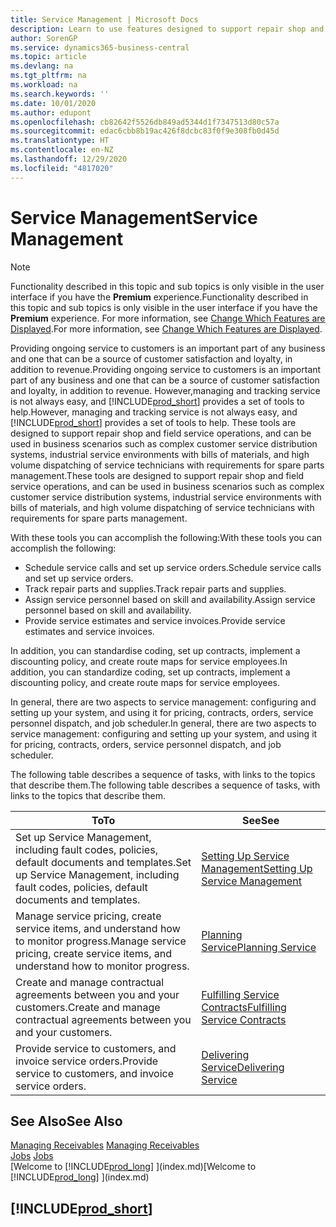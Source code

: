 ```yaml
---
title: Service Management | Microsoft Docs
description: Learn to use features designed to support repair shop and field service operations.
author: SorenGP
ms.service: dynamics365-business-central
ms.topic: article
ms.devlang: na
ms.tgt_pltfrm: na
ms.workload: na
ms.search.keywords: ''
ms.date: 10/01/2020
ms.author: edupont
ms.openlocfilehash: cb82642f5526db849ad5344d1f7347513d80c57a
ms.sourcegitcommit: edac6cbb8b19ac426f8dcbc83f0f9e308fb0d45d
ms.translationtype: HT
ms.contentlocale: en-NZ
ms.lasthandoff: 12/29/2020
ms.locfileid: "4817020"
---
```

# <a name="service-management"></a><span data-ttu-id="5586a-103">Service Management</span><span class="sxs-lookup"><span data-stu-id="5586a-103">Service Management</span></span>
> [!NOTE]
> <span data-ttu-id="5586a-104">Functionality described in this topic and sub topics is only visible in the user interface if you have the **Premium** experience.</span><span class="sxs-lookup"><span data-stu-id="5586a-104">Functionality described in this topic and sub topics is only visible in the user interface if you have the **Premium** experience.</span></span> <span data-ttu-id="5586a-105">For more information, see [Change Which Features are Displayed](ui-experiences.md).</span><span class="sxs-lookup"><span data-stu-id="5586a-105">For more information, see [Change Which Features are Displayed](ui-experiences.md).</span></span>

<span data-ttu-id="5586a-106">Providing ongoing service to customers is an important part of any business and one that can be a source of customer satisfaction and loyalty, in addition to revenue.</span><span class="sxs-lookup"><span data-stu-id="5586a-106">Providing ongoing service to customers is an important part of any business and one that can be a source of customer satisfaction and loyalty, in addition to revenue.</span></span> <span data-ttu-id="5586a-107">However,managing and tracking service is not always easy, and [!INCLUDE[prod_short](includes/prod_short.md)] provides a set of tools to help.</span><span class="sxs-lookup"><span data-stu-id="5586a-107">However, managing and tracking service is not always easy, and [!INCLUDE[prod_short](includes/prod_short.md)] provides a set of tools to help.</span></span> <span data-ttu-id="5586a-108">These tools are designed to support repair shop and field service operations, and can be used in business scenarios such as complex customer service distribution systems, industrial service environments with bills of materials, and high volume dispatching of service technicians with requirements for spare parts management.</span><span class="sxs-lookup"><span data-stu-id="5586a-108">These tools are designed to support repair shop and field service operations, and can be used in business scenarios such as complex customer service distribution systems, industrial service environments with bills of materials, and high volume dispatching of service technicians with requirements for spare parts management.</span></span>  

 <span data-ttu-id="5586a-109">With these tools you can accomplish the following:</span><span class="sxs-lookup"><span data-stu-id="5586a-109">With these tools you can accomplish the following:</span></span>  

* <span data-ttu-id="5586a-110">Schedule service calls and set up service orders.</span><span class="sxs-lookup"><span data-stu-id="5586a-110">Schedule service calls and set up service orders.</span></span>  
* <span data-ttu-id="5586a-111">Track repair parts and supplies.</span><span class="sxs-lookup"><span data-stu-id="5586a-111">Track repair parts and supplies.</span></span>  
* <span data-ttu-id="5586a-112">Assign service personnel based on skill and availability.</span><span class="sxs-lookup"><span data-stu-id="5586a-112">Assign service personnel based on skill and availability.</span></span>  
* <span data-ttu-id="5586a-113">Provide service estimates and service invoices.</span><span class="sxs-lookup"><span data-stu-id="5586a-113">Provide service estimates and service invoices.</span></span>  

<span data-ttu-id="5586a-114">In addition, you can standardise coding, set up contracts, implement a discounting policy, and create route maps for service employees.</span><span class="sxs-lookup"><span data-stu-id="5586a-114">In addition, you can standardize coding, set up contracts, implement a discounting policy, and create route maps for service employees.</span></span>  

<span data-ttu-id="5586a-115">In general, there are two aspects to service management: configuring and setting up your system, and using it for pricing, contracts, orders, service personnel dispatch, and job scheduler.</span><span class="sxs-lookup"><span data-stu-id="5586a-115">In general, there are two aspects to service management: configuring and setting up your system, and using it for pricing, contracts, orders, service personnel dispatch, and job scheduler.</span></span>  

<span data-ttu-id="5586a-116">The following table describes a sequence of tasks, with links to the topics that describe them.</span><span class="sxs-lookup"><span data-stu-id="5586a-116">The following table describes a sequence of tasks, with links to the topics that describe them.</span></span>   

|<span data-ttu-id="5586a-117">**To**</span><span class="sxs-lookup"><span data-stu-id="5586a-117">**To**</span></span>|<span data-ttu-id="5586a-118">**See**</span><span class="sxs-lookup"><span data-stu-id="5586a-118">**See**</span></span>|  
|------------|-------------|  
|<span data-ttu-id="5586a-119">Set up Service Management, including fault codes, policies, default documents and templates.</span><span class="sxs-lookup"><span data-stu-id="5586a-119">Set up Service Management, including fault codes, policies, default documents and templates.</span></span>|[<span data-ttu-id="5586a-120">Setting Up Service Management</span><span class="sxs-lookup"><span data-stu-id="5586a-120">Setting Up Service Management</span></span>](service-setup-service.md)|  
|<span data-ttu-id="5586a-121">Manage service pricing, create service items, and understand how to monitor progress.</span><span class="sxs-lookup"><span data-stu-id="5586a-121">Manage service pricing, create service items, and understand how to monitor progress.</span></span>|[<span data-ttu-id="5586a-122">Planning Service</span><span class="sxs-lookup"><span data-stu-id="5586a-122">Planning Service</span></span>](service-plan-service.md)|  
|<span data-ttu-id="5586a-123">Create and manage contractual agreements between you and your customers.</span><span class="sxs-lookup"><span data-stu-id="5586a-123">Create and manage contractual agreements between you and your customers.</span></span>|[<span data-ttu-id="5586a-124">Fulfilling Service Contracts</span><span class="sxs-lookup"><span data-stu-id="5586a-124">Fulfilling Service Contracts</span></span>](service-fulfill-service-contracts.md)|  
|<span data-ttu-id="5586a-125">Provide service to customers, and invoice service orders.</span><span class="sxs-lookup"><span data-stu-id="5586a-125">Provide service to customers, and invoice service orders.</span></span>|[<span data-ttu-id="5586a-126">Delivering Service</span><span class="sxs-lookup"><span data-stu-id="5586a-126">Delivering Service</span></span>](service-deliver-service.md)|  

## <a name="see-also"></a><span data-ttu-id="5586a-127">See Also</span><span class="sxs-lookup"><span data-stu-id="5586a-127">See Also</span></span>  
<span data-ttu-id="5586a-128">[Managing Receivables](receivables-manage-receivables.md) </span><span class="sxs-lookup"><span data-stu-id="5586a-128">[Managing Receivables](receivables-manage-receivables.md) </span></span>  
<span data-ttu-id="5586a-129">[Jobs](projects-how-create-jobs.md) </span><span class="sxs-lookup"><span data-stu-id="5586a-129">[Jobs](projects-how-create-jobs.md) </span></span>  
<span data-ttu-id="5586a-130">[Welcome to [!INCLUDE[prod_long](includes/prod_long.md)] ](index.md)</span><span class="sxs-lookup"><span data-stu-id="5586a-130">[Welcome to [!INCLUDE[prod_long](includes/prod_long.md)] ](index.md)</span></span>

## [!INCLUDE[prod_short](includes/free_trial_md.md)]  

